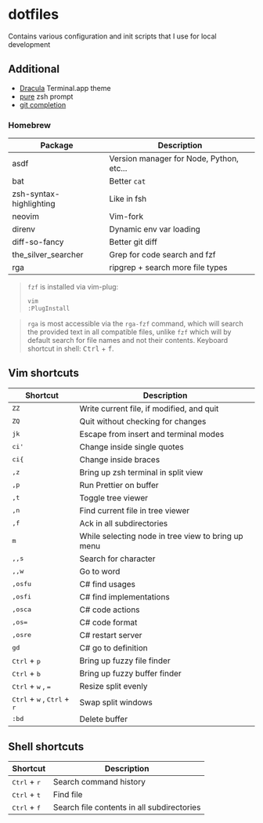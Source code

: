 # dotfiles

Contains various configuration and init scripts that I use for local development

## Additional

- [Dracula](https://draculatheme.com/terminal) Terminal.app theme
- [pure](https://github.com/sindresorhus/pure) zsh prompt
- [git completion](https://oliverspryn.medium.com/adding-git-completion-to-zsh-60f3b0e7ffbc)

### Homebrew

| Package                 | Description                              |
| ----------------------- | ---------------------------------------- |
| asdf                    | Version manager for Node, Python, etc... |
| bat                     | Better `cat`                             |
| zsh-syntax-highlighting | Like in fsh                              |
| neovim                  | Vim-fork                                 |
| direnv                  | Dynamic env var loading                  |
| diff-so-fancy           | Better git diff                          |
| the_silver_searcher     | Grep for code search and fzf             |
| rga                     | ripgrep + search more file types         |

> `fzf` is installed via vim-plug:
>
> ```sh
> vim
> :PlugInstall
> ```

> `rga` is most accessible via the `rga-fzf` command, which will search the provided text in all compatible files, unlike `fzf` which will by default search for file names and not their contents. Keyboard shortcut in shell: <kbd>Ctrl</kbd> + <kbd>f</kbd>.

## Vim shortcuts

| Shortcut                                                        | Description                                        |
| --------------------------------------------------------------- | -------------------------------------------------- |
| <kbd>ZZ</kbd>                                                   | Write current file, if modified, and quit          |
| <kbd>ZQ</kbd>                                                   | Quit without checking for changes                  |
| <kbd>jk</kbd>                                                   | Escape from insert and terminal modes              |
| <kbd>ci'</kbd>                                                  | Change inside single quotes                        |
| <kbd>ci{</kbd>                                                  | Change inside braces                               |
| <kbd>,z</kbd>                                                   | Bring up zsh terminal in split view                |
| <kbd>,p</kbd>                                                   | Run Prettier on buffer                             |
| <kbd>,t</kbd>                                                   | Toggle tree viewer                                 |
| <kbd>,n</kbd>                                                   | Find current file in tree viewer                   |
| <kbd>,f</kbd>                                                   | Ack in all subdirectories                          |
| <kbd>m</kbd>                                                    | While selecting node in tree view to bring up menu |
| <kbd>,,s</kbd>                                                  | Search for character                               |
| <kbd>,,w</kbd>                                                  | Go to word                                         |
| <kbd>,osfu</kbd>                                                | C# find usages                                     |
| <kbd>,osfi</kbd>                                                | C# find implementations                            |
| <kbd>,osca</kbd>                                                | C# code actions                                    |
| <kbd>,os=</kbd>                                                 | C# code format                                     |
| <kbd>,osre</kbd>                                                | C# restart server                                  |
| <kbd>gd</kbd>                                                   | C# go to definition                                |
| <kbd>Ctrl</kbd> + <kbd>p</kbd>                                  | Bring up fuzzy file finder                         |
| <kbd>Ctrl</kbd> + <kbd>b</kbd>                                  | Bring up fuzzy buffer finder                       |
| <kbd>Ctrl</kbd> + <kbd>w</kbd> , <kbd>=</kbd>                   | Resize split evenly                                |
| <kbd>Ctrl</kbd> + <kbd>w</kbd> , <kbd>Ctrl</kbd> + <kbd>r</kbd> | Swap split windows                                 |
| <kbd>:bd</kbd>                                                  | Delete buffer                                      |

## Shell shortcuts

| Shortcut                       | Description                                |
| ------------------------------ | ------------------------------------------ |
| <kbd>Ctrl</kbd> + <kbd>r</kbd> | Search command history                     |
| <kbd>Ctrl</kbd> + <kbd>t</kbd> | Find file                                  |
| <kbd>Ctrl</kbd> + <kbd>f</kbd> | Search file contents in all subdirectories |
